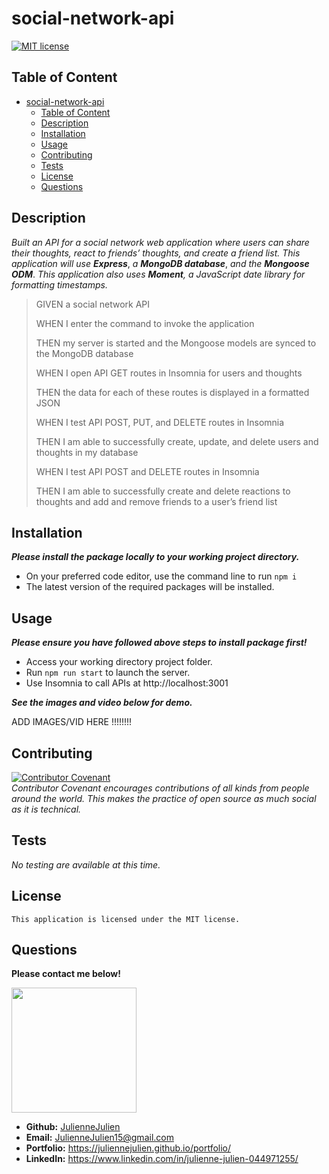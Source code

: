 # social-network-api
[![MIT license](https://img.shields.io/badge/license-MIT-blue.svg)](https://mit-license.org/)

## Table of Content

- [social-network-api](#social-network-api)
  - [Table of Content](#table-of-content)
  - [Description](#description)
  - [Installation](#installation)
  - [Usage](#usage)
  - [Contributing](#contributing)
  - [Tests](#tests)
  - [License](#license)
  - [Questions](#questions)

## Description

*Built an API for a social network web application where users can share their thoughts, react to friends’ thoughts, and create a friend list. This application will use* ***Express***, *a* ***MongoDB database***, *and the* ***Mongoose ODM***. *This application also uses ***Moment***, a JavaScript date library for formatting timestamps.*

>GIVEN a social network API
>
>WHEN I enter the command to invoke the application
>
>THEN my server is started and the Mongoose models are synced to the MongoDB database
>
>WHEN I open API GET routes in Insomnia for users and thoughts
>
>THEN the data for each of these routes is displayed in a formatted JSON
>
>WHEN I test API POST, PUT, and DELETE routes in Insomnia
>
>THEN I am able to successfully create, update, and delete users and thoughts in my database
>
>WHEN I test API POST and DELETE routes in Insomnia
>
>THEN I am able to successfully create and delete reactions to thoughts and add and remove friends to a user’s friend list
>

## Installation
***Please install the package locally to your working project directory.***
- On your preferred code editor, use the command line to run `npm i`
- The latest version of the required packages will be installed.


## Usage
***Please ensure you have followed above steps to install package first!***
- Access your working directory project folder.
- Run `npm run start` to  launch the server.
- Use Insomnia to call APIs at http://localhost:3001

***See the images and video below for demo.***

ADD IMAGES/VID HERE !!!!!!!!


## Contributing

[![Contributor Covenant](https://img.shields.io/badge/Contributor%20Covenant-2.1-4baaaa.svg)](https://www.contributor-covenant.org/)
<br>*Contributor Covenant encourages contributions of all kinds from people around the world. This makes the practice of open source as much social as it is technical.*

## Tests
*No testing are available at this time.*

## License
    This application is licensed under the MIT license.

## Questions
**Please contact me below!**

<img src="https://avatars.githubusercontent.com/u/117052258?v=4" width="200" height="200" />

- **Github:** [JulienneJulien](https://github.com/JulienneJulien)
- **Email:** JulienneJulien15@gmail.com 
- **Portfolio:** https://juliennejulien.github.io/portfolio/
- **LinkedIn:** https://www.linkedin.com/in/julienne-julien-044971255/
